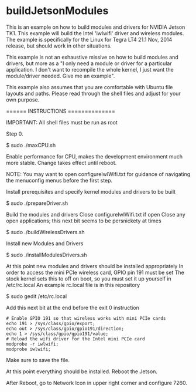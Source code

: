 buildJetsonModules
==================

This is an example on how to build modules and drivers for NVIDIA Jetson TK1.
This example will build the Intel 'iwlwifi' driver and wireless modules.
The example is specifically for the Linux for Tegra LT4 21.1 Nov, 2014 release, but should work in other situations.

This example is not an exhaustive missive on how to build modules and drivers, but more as a "I only need a module or driver for a particular application. I don't want to recompile the whole kernel, I just want the module/driver needed. Give me an example".

This example also assumes that you are comfortable with Ubuntu file layouts and paths. 
Please read through the shell files and adjust for your own purpose.

====== INSTRUCTIONS ==============

IMPORTANT: All shell files must be run as root

Step 0.

$ sudo ./maxCPU.sh

Enable performance for CPU, makes the development environment much more stable. Change takes effect until reboot.

NOTE: You may want to open configureIwlWifi.txt for guidance of navigating the menuconfig menus before the first step.

Install prerequisites and specify kernel modules and drivers to be built

$ sudo ./prepareDriver.sh

Build the modules and drivers
Close configureIwlWifi.txt if open
Close any open applications; this next bit seems to be persnickety at times

$ sudo ./buildWirelessDrivers.sh

Install new Modules and Drivers

$ sudo ./installModulesDrivers.sh

At this point new modules and drivers should be installed appropriately
In order to access the mini PCIe wireless card, GPIO pin 191 must be set
The stock kernel sets this to off on boot, so you must set it up yourself in /etc/rc.local
An example rc.local file is in this repository

$ sudo gedit /etc/rc.local

Add this next bit at the end before the exit 0 instruction

```
# Enable GPIO 191 so that wireless works with mini PCIe cards
echo 191 > /sys/class/gpio/export;
echo out > /sys/class/gpio/gpio191/direction;
echo 1 > /sys/class/gpio/gpio191/value;
# Reload the wifi driver for the Intel mini PCIe card
modprobe -r iwlwifi;
modprobe iwlwifi;
```

Make sure to save the file.

At this point everything should be installed. Reboot the Jetson.

After Reboot, go to Network Icon in upper right corner and configure 7260.

